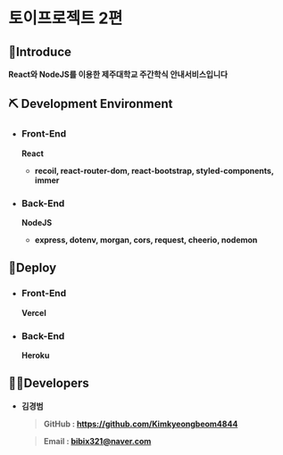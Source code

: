 # 토이프로젝트 2편

## 🔎<b>Introduce

React와 NodeJS를 이용한 제주대학교 주간학식 안내서비스입니다

## ⛏ <b>Development Environment

- ### Front-End

  <b>React</b>

  - recoil, react-router-dom, react-bootstrap, styled-components, immer

- ### Back-End
  <b>NodeJS</b>
  - express, dotenv, morgan, cors, request, cheerio, nodemon

## 🚀<b>Deploy

- ### Front-End

  <b>Vercel</b>

- ### Back-End

  <b>Heroku</b>

## 👨‍💻<b>Developers

- 김경범

  > GitHub : https://github.com/Kimkyeongbeom4844

  > Email : bibix321@naver.com
